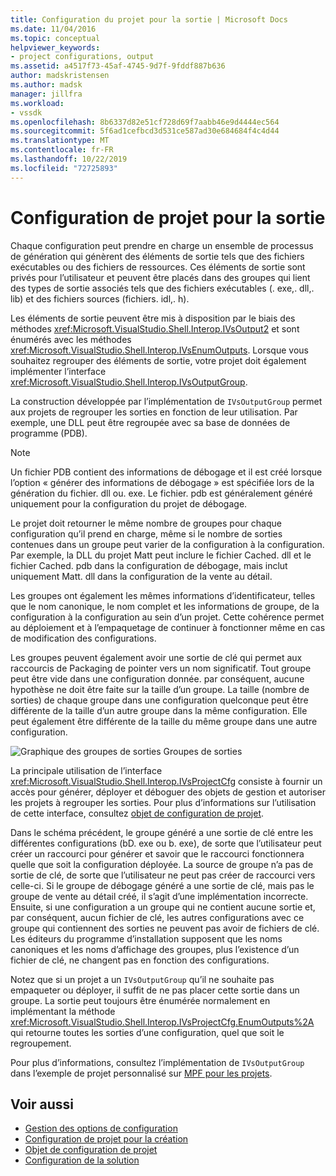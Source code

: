 ```yaml
---
title: Configuration du projet pour la sortie | Microsoft Docs
ms.date: 11/04/2016
ms.topic: conceptual
helpviewer_keywords:
- project configurations, output
ms.assetid: a4517f73-45af-4745-9d7f-9fddf887b636
author: madskristensen
ms.author: madsk
manager: jillfra
ms.workload:
- vssdk
ms.openlocfilehash: 8b6337d82e51cf728d69f7aabb46e9d4444ec564
ms.sourcegitcommit: 5f6ad1cefbcd3d531ce587ad30e684684f4c4d44
ms.translationtype: MT
ms.contentlocale: fr-FR
ms.lasthandoff: 10/22/2019
ms.locfileid: "72725893"
---
```

# <a name="project-configuration-for-output"></a>Configuration de projet pour la sortie
Chaque configuration peut prendre en charge un ensemble de processus de génération qui génèrent des éléments de sortie tels que des fichiers exécutables ou des fichiers de ressources. Ces éléments de sortie sont privés pour l’utilisateur et peuvent être placés dans des groupes qui lient des types de sortie associés tels que des fichiers exécutables (. exe,. dll,. lib) et des fichiers sources (fichiers. idl,. h).

 Les éléments de sortie peuvent être mis à disposition par le biais des méthodes <xref:Microsoft.VisualStudio.Shell.Interop.IVsOutput2> et sont énumérés avec les méthodes <xref:Microsoft.VisualStudio.Shell.Interop.IVsEnumOutputs>. Lorsque vous souhaitez regrouper des éléments de sortie, votre projet doit également implémenter l’interface <xref:Microsoft.VisualStudio.Shell.Interop.IVsOutputGroup>.

 La construction développée par l’implémentation de `IVsOutputGroup` permet aux projets de regrouper les sorties en fonction de leur utilisation. Par exemple, une DLL peut être regroupée avec sa base de données de programme (PDB).

> [!NOTE]
> Un fichier PDB contient des informations de débogage et il est créé lorsque l’option « générer des informations de débogage » est spécifiée lors de la génération du fichier. dll ou. exe. Le fichier. pdb est généralement généré uniquement pour la configuration du projet de débogage.

 Le projet doit retourner le même nombre de groupes pour chaque configuration qu’il prend en charge, même si le nombre de sorties contenues dans un groupe peut varier de la configuration à la configuration. Par exemple, la DLL du projet Matt peut inclure le fichier Cached. dll et le fichier Cached. pdb dans la configuration de débogage, mais inclut uniquement Matt. dll dans la configuration de la vente au détail.

 Les groupes ont également les mêmes informations d’identificateur, telles que le nom canonique, le nom complet et les informations de groupe, de la configuration à la configuration au sein d’un projet. Cette cohérence permet au déploiement et à l’empaquetage de continuer à fonctionner même en cas de modification des configurations.

 Les groupes peuvent également avoir une sortie de clé qui permet aux raccourcis de Packaging de pointer vers un nom significatif. Tout groupe peut être vide dans une configuration donnée. par conséquent, aucune hypothèse ne doit être faite sur la taille d’un groupe. La taille (nombre de sorties) de chaque groupe dans une configuration quelconque peut être différente de la taille d’un autre groupe dans la même configuration. Elle peut également être différente de la taille du même groupe dans une autre configuration.

 ![Graphique des groupes de sorties](../../extensibility/internals/media/vsoutputgroups.gif "vsOutputGroups") Groupes de sorties

 La principale utilisation de l’interface <xref:Microsoft.VisualStudio.Shell.Interop.IVsProjectCfg> consiste à fournir un accès pour générer, déployer et déboguer des objets de gestion et autoriser les projets à regrouper les sorties. Pour plus d’informations sur l’utilisation de cette interface, consultez [objet de configuration de projet](../../extensibility/internals/project-configuration-object.md).

 Dans le schéma précédent, le groupe généré a une sortie de clé entre les différentes configurations (bD. exe ou b. exe), de sorte que l’utilisateur peut créer un raccourci pour générer et savoir que le raccourci fonctionnera quelle que soit la configuration déployée. La source de groupe n’a pas de sortie de clé, de sorte que l’utilisateur ne peut pas créer de raccourci vers celle-ci. Si le groupe de débogage généré a une sortie de clé, mais pas le groupe de vente au détail créé, il s’agit d’une implémentation incorrecte. Ensuite, si une configuration a un groupe qui ne contient aucune sortie et, par conséquent, aucun fichier de clé, les autres configurations avec ce groupe qui contiennent des sorties ne peuvent pas avoir de fichiers de clé. Les éditeurs du programme d’installation supposent que les noms canoniques et les noms d’affichage des groupes, plus l’existence d’un fichier de clé, ne changent pas en fonction des configurations.

 Notez que si un projet a un `IVsOutputGroup` qu’il ne souhaite pas empaqueter ou déployer, il suffit de ne pas placer cette sortie dans un groupe. La sortie peut toujours être énumérée normalement en implémentant la méthode <xref:Microsoft.VisualStudio.Shell.Interop.IVsProjectCfg.EnumOutputs%2A> qui retourne toutes les sorties d’une configuration, quel que soit le regroupement.

 Pour plus d’informations, consultez l’implémentation de `IVsOutputGroup` dans l’exemple de projet personnalisé sur [MPF pour les projets](https://github.com/tunnelvisionlabs/MPFProj10).

## <a name="see-also"></a>Voir aussi
- [Gestion des options de configuration](../../extensibility/internals/managing-configuration-options.md)
- [Configuration de projet pour la création](../../extensibility/internals/project-configuration-for-building.md)
- [Objet de configuration de projet](../../extensibility/internals/project-configuration-object.md)
- [Configuration de la solution](../../extensibility/internals/solution-configuration.md)